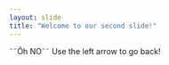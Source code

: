 ```yaml
---
layout: slide
title: "Welcome to our second slide!"
---
```

˜˜Õh NO˜˜
Use the left arrow to go back!
